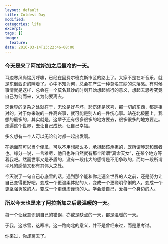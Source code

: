 ```yaml
---
layout: default
title: Coldest Day
modified:
categories: life
excerpt:
tags: []
image:
  feature:
date: 2016-03-14T13:22:46-08:00
---
```


### 今天是来了阿拉斯加之后最冷的一天。
耳边寒风尚惕厉呼啸，已经在回费尔班克斯市区的路上了。大家不是在听音乐，就是东倒西歪的睡着了。心中不知为何，总会在产生一种莫名其妙的失落感。有时候事情就是这样，总会在一个莫名其妙的时刻开始想起旅行的意义，想起去思考究竟自己为何而来，又为何要离去。

这世界的复杂之处就在于，无论是好与坏，悲伤还是欢喜，那一切的东西，都是相对的。对于你来说的一件高兴事，就可能是别人的一件伤心事。站在北极圈上，我想的最多的，其实就是，这辈子还有很多很多的地方要去，很多很多的地方要走。走遍这个世界，去让自己成长，让自己幸福。

多么想有一个人可以无论何时都一起出发啊。

在她面前可以当个傻瓜，可以不用想那么多，承担起该承担的，既所谓琴瑟和谐者也。缘分一说，一言难尽，他日也许自然就有那个所谓“真命天女”，在某个地方等着我吧。然而世事又是矛盾的，没有一段伟大的感情是不用争取的，而每一段所谓平凡的感情又都有其伟大之处。

今天说了一句自己心底里的话，遇到那个能和你走遍全世界的人之前，还是努力让自己变得更好吧。变成一个更温柔体贴的人，变成一个更聪明伶俐的人，变成一个更坚强勇敢的人，变成一个更谦虚谨慎的人。学会爱自己，爱每一个身边的人。

### 所以今天也是来了阿拉斯加之后最温暖的一天。

每一个让我意识到自己的错误，亦或是缺点的一天，都是温暖的一天。

于我，这冰雪，这寒冷，这一路向北的意义，并不是曾经来过，而是思考过。

你来过，你却离去了。
